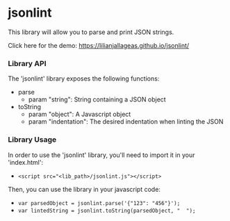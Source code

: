 # jsonlint

This library will allow you to parse and print JSON strings.

Click here for the demo: https://lilianjallageas.github.io/jsonlint/

### Library API

The 'jsonlint' library exposes the following functions:
+ parse
    + param "string": String containing a JSON object
+ toString
    + param "object": A Javascript object
    + param "indentation": The desired indentation when linting the JSON

### Library Usage

In order to use the 'jsonlint' library, you'll need to import it in your 'index.html':
+ `<script src="<lib_path>/jsonlint.js"></script>`

Then, you can use the library in your javascript code:
+ `var parsedObject = jsonlint.parse('{"123": "456"}');`
+ `var lintedString = jsonlint.toString(parsedObject, "  ");`

